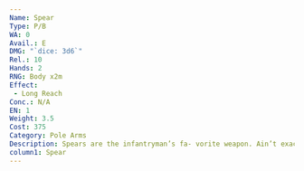 ```yaml
---
Name: Spear
Type: P/B
WA: 0
Avail.: E
DMG: "`dice: 3d6`"
Rel.: 10
Hands: 2
RNG: Body x2m
Effect:
 - Long Reach
Conc.: N/A
EN: 1
Weight: 3.5
Cost: 375
Category: Pole Arms
Description: Spears are the infantryman’s fa- vorite weapon. Ain’t exactly small, two meters on average, but they’ll hold enemies at bay and deter cav- alry charges. As a man who once served as a battlefield arbalist I have a special fondness for spears. We had a group of spearmen to pro- tect us from the black ones’ cavalry.
column1: Spear
---
```

